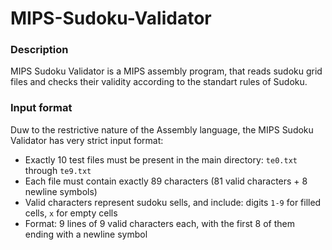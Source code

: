 # MIPS-Sudoku-Validator
### Description
MIPS Sudoku Validator is a MIPS assembly program, that reads sudoku grid files and checks their validity according to the standart rules of Sudoku.
### Input format
Duw to the restrictive nature of the Assembly language, the MIPS Sudoku Validator has very strict input format:
- Exactly 10 test files must be present in the main directory: `te0.txt` through `te9.txt`
- Each file must contain exactly 89 characters (81 valid characters + 8 newline symbols)
- Valid characters represent sudoku sells, and include: digits `1-9` for filled cells, `x` for empty cells
- Format: 9 lines of 9 valid characters each, with the first 8 of them ending with a newline symbol
